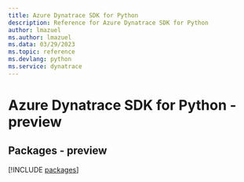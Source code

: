 ```yaml
---
title: Azure Dynatrace SDK for Python
description: Reference for Azure Dynatrace SDK for Python
author: lmazuel
ms.author: lmazuel
ms.data: 03/29/2023
ms.topic: reference
ms.devlang: python
ms.service: dynatrace
---
```

# Azure Dynatrace SDK for Python - preview
## Packages - preview
[!INCLUDE [packages](dynatrace-index.md)]
